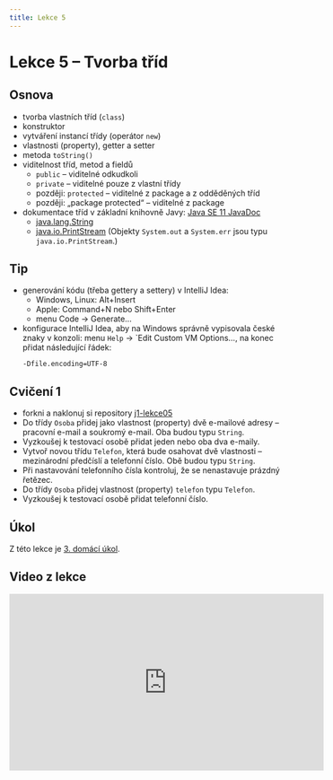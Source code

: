 ```yaml
---
title: Lekce 5
---
```

# Lekce 5 – Tvorba tříd

## Osnova
* tvorba vlastních tříd (`class`)
* konstruktor
* vytváření instancí třídy (operátor `new`)
* vlastnosti (property), getter a setter
* metoda `toString()`
* viditelnost tříd, metod a fieldů
  * `public` – viditelné odkudkoli
  * `private` – viditelné pouze z vlastní třídy
  * později: `protected` – viditelné z package a z odděděných tříd
  * později: „package protected“ – viditelné z package
* dokumentace tříd v základní knihovně Javy: [Java SE 11 JavaDoc](https://docs.oracle.com/en/java/javase/11/docs/api/java.base/module-summary.html)
  * [java.lang.String](https://docs.oracle.com/en/java/javase/11/docs/api/java.base/java/lang/String.html)
  * [java.io.PrintStream](https://docs.oracle.com/en/java/javase/11/docs/api/java.base/java/io/PrintStream.html) (Objekty `System.out` a `System.err` jsou typu `java.io.PrintStream`.)

## Tip
* generování kódu (třeba gettery a settery) v IntelliJ Idea:
  * Windows, Linux: Alt+Insert
  * Apple: Command+N nebo Shift+Enter
  * menu Code → Generate…
* konfigurace IntelliJ Idea, aby na Windows správně vypisovala české znaky v konzoli: menu `Help` → `Edit Custom VM Options…, na konec přidat následující řádek:
  ```
  -Dfile.encoding=UTF-8
  ```

## Cvičení 1
- forkni a naklonuj si repository [j1-lekce05](https://github.com/FilipJirsak-Czechitas/j1-lekce05)
- Do třídy `Osoba` přidej jako vlastnost (property) dvě e-mailové adresy – pracovní e-mail a soukromý e-mail. Oba budou typu `String`.
- Vyzkoušej k testovací osobě přidat jeden nebo oba dva e-maily.
- Vytvoř novou třídu `Telefon`, která bude osahovat dvě vlastnosti – mezinárodní předčíslí a telefonní číslo. Obě budou typu `String`.
- Při nastavování telefonního čísla kontroluj, že se nenastavuje prázdný řetězec.
- Do třídy `Osoba` přidej vlastnost (property) `telefon` typu `Telefon`.
- Vyzkoušej k testovací osobě přidat telefonní číslo. 

## Úkol
Z této lekce je [3. domácí úkol](ukol-3.html).

## Video z lekce
<iframe width="560" height="315" src="https://www.youtube.com/embed/-yxUk6YH-7s" title="YouTube video player" frameborder="0" allow="accelerometer; autoplay; clipboard-write; encrypted-media; gyroscope; picture-in-picture" allowfullscreen></iframe>
